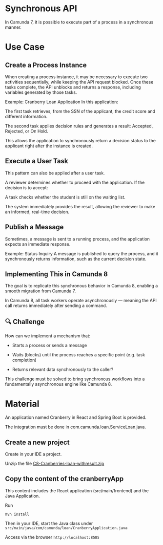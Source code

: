 # Synchronous API
In Camunda 7, it is possible to execute part of a process in a synchronous manner.

# Use Case

## Create a Process Instance
When creating a process instance, it may be necessary to execute two activities sequentially, while keeping the API request blocked. Once these tasks complete, the API unblocks and returns a response, including variables generated by those tasks.

Example: Cranberry Loan Application
In this application:

The first task retrieves, from the SSN of the applicant, the credit score and different information.

The second task applies decision rules and generates a result: Accepted, Rejected, or On Hold.

This allows the application to synchronously return a decision status to the applicant right after the instance is created.

## Execute a User Task
This pattern can also be applied after a user task.

A reviewer determines whether to proceed with the application. If the decision is to accept:

A task checks whether the student is still on the waiting list.

The system immediately provides the result, allowing the reviewer to make an informed, real-time decision.

## Publish a Message
Sometimes, a message is sent to a running process, and the application expects an immediate response.

Example: Status Inquiry
A message is published to query the process, and it synchronously returns information, such as the current decision state.

## Implementing This in Camunda 8
The goal is to replicate this synchronous behavior in Camunda 8, enabling a smooth migration from Camunda 7.

In Camunda 8, all task workers operate asynchronously — meaning the API call returns immediately after sending a command.

##  🔍 Challenge
How can we implement a mechanism that:

* Starts a process or sends a message

* Waits (blocks) until the process reaches a specific point (e.g. task completion)

* Returns relevant data synchronously to the caller?

This challenge must be solved to bring synchronous workflows into a fundamentally asynchronous engine like Camunda 8.

# Material
An application named Cranberry in React and Spring Boot is provided. 


The integration must be done in com.camunda.loan.ServiceLoan.java.
 

## Create a new project

Create in your IDE a project.

Unzip the file [C8-Cranberries-loan-withresult.zip](cranberryApp/C8-Cranberries-loan-withresult.zip)

## Copy the content of the cranberryApp 
This content includes the React application (src/main/frontend) and the Java Application.

Run 
```shell
mvn install
```

Then in your IDE, start the Java class under `src/main/java/com/camunda/loan/CranberryApplication.java`

Access via the browser `http://localhost:8585`

